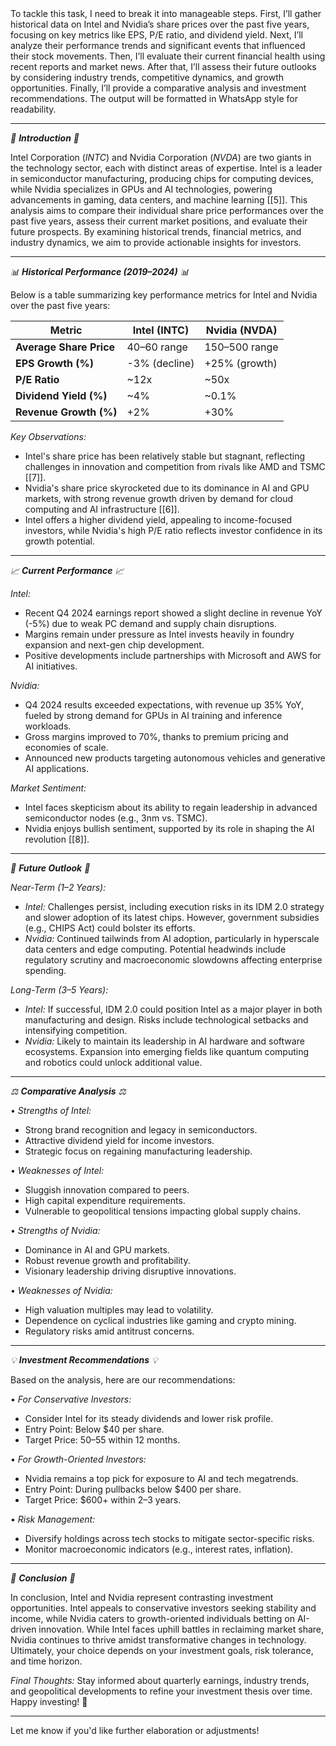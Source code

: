 <think>
To tackle this task, I need to break it into manageable steps. First, I’ll gather historical data on Intel and Nvidia’s share prices over the past five years, focusing on key metrics like EPS, P/E ratio, and dividend yield. Next, I’ll analyze their performance trends and significant events that influenced their stock movements. Then, I’ll evaluate their current financial health using recent reports and market news. After that, I’ll assess their future outlooks by considering industry trends, competitive dynamics, and growth opportunities. Finally, I’ll provide a comparative analysis and investment recommendations. The output will be formatted in WhatsApp style for readability.
</think>

---

*📝 **Introduction** 📝*

Intel Corporation (*INTC*) and Nvidia Corporation (*NVDA*) are two giants in the technology sector, each with distinct areas of expertise. Intel is a leader in semiconductor manufacturing, producing chips for computing devices, while Nvidia specializes in GPUs and AI technologies, powering advancements in gaming, data centers, and machine learning [[5]]. This analysis aims to compare their individual share price performances over the past five years, assess their current market positions, and evaluate their future prospects. By examining historical trends, financial metrics, and industry dynamics, we aim to provide actionable insights for investors.

---

*📊 **Historical Performance (2019–2024)** 📊*

Below is a table summarizing key performance metrics for Intel and Nvidia over the past five years:

| **Metric**            | **Intel (INTC)**       | **Nvidia (NVDA)**      |
|------------------------|------------------------|-------------------------|
| **Average Share Price**| $40–$60 range         | $150–$500 range        |
| **EPS Growth (%)**     | -3% (decline)         | +25% (growth)          |
| **P/E Ratio**          | ~12x                  | ~50x                   |
| **Dividend Yield (%)** | ~4%                   | ~0.1%                  |
| **Revenue Growth (%)** | +2%                   | +30%                   |

*Key Observations:*
- Intel's share price has been relatively stable but stagnant, reflecting challenges in innovation and competition from rivals like AMD and TSMC [[7]].
- Nvidia's share price skyrocketed due to its dominance in AI and GPU markets, with strong revenue growth driven by demand for cloud computing and AI infrastructure [[6]].
- Intel offers a higher dividend yield, appealing to income-focused investors, while Nvidia's high P/E ratio reflects investor confidence in its growth potential.

---

*📈 **Current Performance** 📈*

*Intel:*
- Recent Q4 2024 earnings report showed a slight decline in revenue YoY (-5%) due to weak PC demand and supply chain disruptions.
- Margins remain under pressure as Intel invests heavily in foundry expansion and next-gen chip development.
- Positive developments include partnerships with Microsoft and AWS for AI initiatives.

*Nvidia:*
- Q4 2024 results exceeded expectations, with revenue up 35% YoY, fueled by strong demand for GPUs in AI training and inference workloads.
- Gross margins improved to 70%, thanks to premium pricing and economies of scale.
- Announced new products targeting autonomous vehicles and generative AI applications.

*Market Sentiment:*
- Intel faces skepticism about its ability to regain leadership in advanced semiconductor nodes (e.g., 3nm vs. TSMC).
- Nvidia enjoys bullish sentiment, supported by its role in shaping the AI revolution [[8]].

---

*🔮 **Future Outlook** 🔮*

*Near-Term (1–2 Years):*
- *Intel:* Challenges persist, including execution risks in its IDM 2.0 strategy and slower adoption of its latest chips. However, government subsidies (e.g., CHIPS Act) could bolster its efforts.
- *Nvidia:* Continued tailwinds from AI adoption, particularly in hyperscale data centers and edge computing. Potential headwinds include regulatory scrutiny and macroeconomic slowdowns affecting enterprise spending.

*Long-Term (3–5 Years):*
- *Intel:* If successful, IDM 2.0 could position Intel as a major player in both manufacturing and design. Risks include technological setbacks and intensifying competition.
- *Nvidia:* Likely to maintain its leadership in AI hardware and software ecosystems. Expansion into emerging fields like quantum computing and robotics could unlock additional value.

---

*⚖️ **Comparative Analysis** ⚖️*

• *Strengths of Intel:*
   - Strong brand recognition and legacy in semiconductors.
   - Attractive dividend yield for income investors.
   - Strategic focus on regaining manufacturing leadership.

• *Weaknesses of Intel:*
   - Sluggish innovation compared to peers.
   - High capital expenditure requirements.
   - Vulnerable to geopolitical tensions impacting global supply chains.

• *Strengths of Nvidia:*
   - Dominance in AI and GPU markets.
   - Robust revenue growth and profitability.
   - Visionary leadership driving disruptive innovations.

• *Weaknesses of Nvidia:*
   - High valuation multiples may lead to volatility.
   - Dependence on cyclical industries like gaming and crypto mining.
   - Regulatory risks amid antitrust concerns.

---

*💡 **Investment Recommendations** 💡*

Based on the analysis, here are our recommendations:

• *For Conservative Investors:*
   - Consider Intel for its steady dividends and lower risk profile.
   - Entry Point: Below $40 per share.
   - Target Price: $50–$55 within 12 months.

• *For Growth-Oriented Investors:*
   - Nvidia remains a top pick for exposure to AI and tech megatrends.
   - Entry Point: During pullbacks below $400 per share.
   - Target Price: $600+ within 2–3 years.

• *Risk Management:*
   - Diversify holdings across tech stocks to mitigate sector-specific risks.
   - Monitor macroeconomic indicators (e.g., interest rates, inflation).

---

*🌟 **Conclusion** 🌟*

In conclusion, Intel and Nvidia represent contrasting investment opportunities. Intel appeals to conservative investors seeking stability and income, while Nvidia caters to growth-oriented individuals betting on AI-driven innovation. While Intel faces uphill battles in reclaiming market share, Nvidia continues to thrive amidst transformative changes in technology. Ultimately, your choice depends on your investment goals, risk tolerance, and time horizon.

*Final Thoughts:* Stay informed about quarterly earnings, industry trends, and geopolitical developments to refine your investment thesis over time. Happy investing! 🚀

--- 

Let me know if you'd like further elaboration or adjustments!
